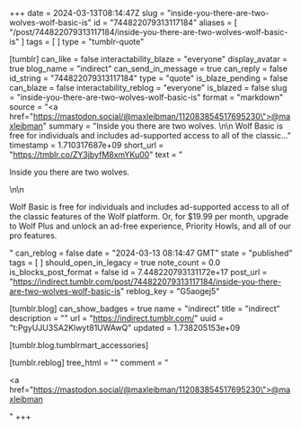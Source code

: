 +++
date = 2024-03-13T08:14:47Z
slug = "inside-you-there-are-two-wolves-wolf-basic-is"
id = "744822079313117184"
aliases = [ "/post/744822079313117184/inside-you-there-are-two-wolves-wolf-basic-is" ]
tags = [ ]
type = "tumblr-quote"

[tumblr]
can_like = false
interactability_blaze = "everyone"
display_avatar = true
blog_name = "indirect"
can_send_in_message = true
can_reply = false
id_string = "744822079313117184"
type = "quote"
is_blaze_pending = false
can_blaze = false
interactability_reblog = "everyone"
is_blazed = false
slug = "inside-you-there-are-two-wolves-wolf-basic-is"
format = "markdown"
source = "<a href=\"https://mastodon.social/@maxleibman/112083854517695230\">@maxleibman</a>"
summary = "Inside you there are two wolves. \n\n Wolf Basic is free for individuals and includes ad-supported access to all of the classic..."
timestamp = 1.710317687e+09
short_url = "https://tmblr.co/ZY3jbyfM8xmYKu00"
text = "<p>Inside you there are two wolves. </p>\n\n<p>Wolf Basic is free for individuals and includes ad-supported access to all of the classic features of the Wolf platform. Or, for $19.99 per month, upgrade to Wolf Plus and unlock an ad-free experience, Priority Howls, and all of our pro features.</p>"
can_reblog = false
date = "2024-03-13 08:14:47 GMT"
state = "published"
tags = [ ]
should_open_in_legacy = true
note_count = 0.0
is_blocks_post_format = false
id = 7.448220793131172e+17
post_url = "https://indirect.tumblr.com/post/744822079313117184/inside-you-there-are-two-wolves-wolf-basic-is"
reblog_key = "G5aogej5"

[tumblr.blog]
can_show_badges = true
name = "indirect"
title = "indirect"
description = ""
url = "https://indirect.tumblr.com/"
uuid = "t:PgyUJU3SA2Klwyt81UWAwQ"
updated = 1.738205153e+09

[tumblr.blog.tumblrmart_accessories]

[tumblr.reblog]
tree_html = ""
comment = "<p><a href=\"https://mastodon.social/@maxleibman/112083854517695230\">@maxleibman</a></p>"
+++
